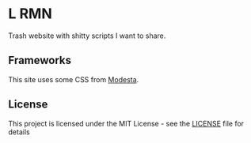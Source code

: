 # L RMN
Trash website with shitty scripts I want to share.

## Frameworks
This site uses some CSS from [Modesta](https://github.com/AlexFlipnote/Modesta).

## License
This project is licensed under the MIT License - see the [LICENSE](LICENSE) file for details
